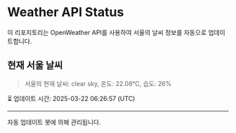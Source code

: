 
# Weather API Status

이 리포지토리는 OpenWeather API를 사용하여 서울의 날씨 정보를 자동으로 업데이트합니다.

## 현재 서울 날씨
> 서울의 현재 날씨: clear sky, 온도: 22.08°C, 습도: 26%

⏳ 업데이트 시간: 2025-03-22 06:26:57 (UTC)

---
자동 업데이트 봇에 의해 관리됩니다.
